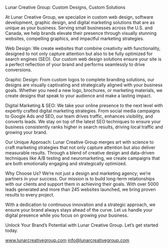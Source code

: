 Lunar Creative Group: Custom Designs, Custom Solutions

At Lunar Creative Group, we specialize in custom web design, software development, graphic design, and digital marketing solutions that are as unique as your business. Serving small businesses across the U.S. and Canada, we help brands elevate their presence through visually stunning websites, compelling graphics, and impactful marketing strategies.

Web Design:
We create websites that combine creativity with functionality, designed to not only capture attention but also to be fully optimized for search engines (SEO). Our custom web design solutions ensure your site is a perfect reflection of your brand and performs seamlessly to drive conversions.

Graphic Design:
From custom logos to complete branding solutions, our designs are visually captivating and strategically aligned with your business goals. Whether you need a new logo, brochures, or marketing materials, we create designs that speak to your audience and make a lasting impact.

Digital Marketing & SEO:
We take your online presence to the next level with expertly crafted digital marketing strategies. From social media campaigns to Google Ads and SEO, our team drives traffic, enhances visibility, and converts leads. We stay on top of the latest SEO techniques to ensure your business consistently ranks higher in search results, driving local traffic and growing your brand.

Our Unique Approach:
Lunar Creative Group merges art with science to craft marketing strategies that not only capture attention but also deliver measurable results. Through a blend of creative design and data-driven techniques like A/B testing and neuromarketing, we create campaigns that are both emotionally engaging and strategically optimized.

Why Choose Us?
We’re not just a design and marketing agency; we’re partners in your success. Our mission is to build long-term relationships with our clients and support them in achieving their goals. With over 5000 leads generated and more than 245 websites launched, we bring proven results to every project.

With a dedication to continuous innovation and a strategic approach, we ensure your brand always stays ahead of the curve. Let us handle your digital presence while you focus on growing your business.

Unlock Your Brand’s Potential with Lunar Creative Group.
Let’s get started today.

www.lunarcreativegroup.com
info@lunarcreativegroup.com
